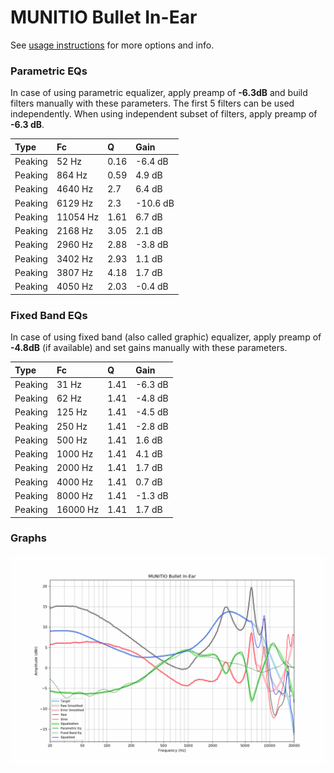 # MUNITIO Bullet In-Ear
See [usage instructions](https://github.com/jaakkopasanen/AutoEq#usage) for more options and info.

### Parametric EQs
In case of using parametric equalizer, apply preamp of **-6.3dB** and build filters manually
with these parameters. The first 5 filters can be used independently.
When using independent subset of filters, apply preamp of **-6.3 dB**.

| Type    | Fc       |    Q | Gain     |
|:--------|:---------|:-----|:---------|
| Peaking | 52 Hz    | 0.16 | -6.4 dB  |
| Peaking | 864 Hz   | 0.59 | 4.9 dB   |
| Peaking | 4640 Hz  | 2.7  | 6.4 dB   |
| Peaking | 6129 Hz  | 2.3  | -10.6 dB |
| Peaking | 11054 Hz | 1.61 | 6.7 dB   |
| Peaking | 2168 Hz  | 3.05 | 2.1 dB   |
| Peaking | 2960 Hz  | 2.88 | -3.8 dB  |
| Peaking | 3402 Hz  | 2.93 | 1.1 dB   |
| Peaking | 3807 Hz  | 4.18 | 1.7 dB   |
| Peaking | 4050 Hz  | 2.03 | -0.4 dB  |

### Fixed Band EQs
In case of using fixed band (also called graphic) equalizer, apply preamp of **-4.8dB**
(if available) and set gains manually with these parameters.

| Type    | Fc       |    Q | Gain    |
|:--------|:---------|:-----|:--------|
| Peaking | 31 Hz    | 1.41 | -6.3 dB |
| Peaking | 62 Hz    | 1.41 | -4.8 dB |
| Peaking | 125 Hz   | 1.41 | -4.5 dB |
| Peaking | 250 Hz   | 1.41 | -2.8 dB |
| Peaking | 500 Hz   | 1.41 | 1.6 dB  |
| Peaking | 1000 Hz  | 1.41 | 4.1 dB  |
| Peaking | 2000 Hz  | 1.41 | 1.7 dB  |
| Peaking | 4000 Hz  | 1.41 | 0.7 dB  |
| Peaking | 8000 Hz  | 1.41 | -1.3 dB |
| Peaking | 16000 Hz | 1.41 | 1.7 dB  |

### Graphs
![](./MUNITIO%20Bullet%20In-Ear.png)